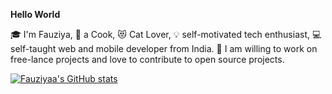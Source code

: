 **Hello World**
      
   :mortar_board: I'm Fauziya,
   :poultry_leg: a Cook, :heart_eyes_cat: Cat Lover, :bulb: self-motivated tech enthusiast, :computer: self-taught web and mobile developer from India.
 :sparkling_heart: I am willing to work on free-lance projects and love to contribute to open source projects.
                  

[![Fauziyaa's GitHub stats](https://github-readme-stats.vercel.app/api?username=Fauziyaa&show_icons=true&theme=radical)](https://github.com/Fauziyaa/github-readme-stats)
